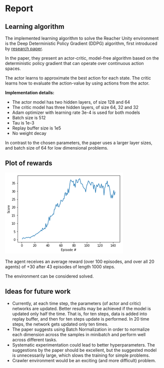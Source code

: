# Report

## Learning algorithm

The implemented learning algorithm to solve the Reacher Unity environment is the Deep Deterministic Policy Gradient (DDPG) algorithm, first introduced by [research paper](https://arxiv.org/abs/1509.02971).

In the paper, they present an actor-critic, model-free algorithm based on the deterministic policy gradient that can operate over continuous action spaces.

The actor learns to approximate the best action for each state. The critic learns how to evaluate the action-value by using actions from the actor.

**Implementation details:**
- The actor model has two hidden layers, of size 128 and 64
- The critic model has three hidden layers, of size 64, 32 and 32
- Adam optimizer with learning rate 3e-4 is used for both models
- Batch size is 512
- Tau is 1e-3
- Replay buffer size is 1e5
- No weight decay

In contrast to the chosen parameters, the paper uses a larger layer sizes, and batch size of 64 for low dimensional problems.

## Plot of rewards

![Score plot](files/scores.png?raw=true "Plot of rewards")

The agent receives an average reward (over 100 episodes, and over all 20 agents) of +30 after 43 episodes of length 1000 steps. 

The environment can be considered solved.


## Ideas for future work

- Currently, at each time step, the parameters (of actor and critic) networks are updated. Better results may be achieved if the model is updated only half the time. That is, for ten steps, data is added into replay buffer, and then for ten steps update is performed. In 20 time steps, the network gets updated only ten times.
- The paper suggests using Batch Normalization in order to normalize each dimension across the samples in minibatch and perform well across different tasks.
- Systematic experimentation could lead to better hyperparameters. The suggestions by the paper should be excellent, but the suggested model is unnecessarily large, which slows the training for simple problems.
- Crawler environment would be an exciting (and more difficult) problem.
